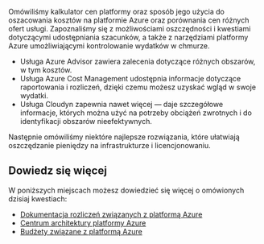 Omówiliśmy kalkulator cen platformy oraz sposób jego użycia do oszacowania kosztów na platformie Azure oraz porównania cen różnych ofert usługi. Zapoznaliśmy się z możliwościami oszczędności i kwestiami dotyczącymi udostępniania szacunków, a także z narzędziami platformy Azure umożliwiającymi kontrolowanie wydatków w chmurze. 

- Usługa Azure Advisor zawiera zalecenia dotyczące różnych obszarów, w tym kosztów.
- Usługa Azure Cost Management udostępnia informacje dotyczące raportowania i rozliczeń, dzięki czemu możesz uzyskać wgląd w swoje wydatki. 
- Usługa Cloudyn zapewnia nawet więcej — daje szczegółowe informacje, których można użyć na potrzeby obciążeń zwrotnych i do identyfikacji obszarów nieefektywnych.

Następnie omówiliśmy niektóre najlepsze rozwiązania, które ułatwiają oszczędzanie pieniędzy na infrastrukturze i licencjonowaniu.

## <a name="learn-more"></a>Dowiedz się więcej

W poniższych miejscach możesz dowiedzieć się więcej o omówionych dzisiaj kwestiach:

- [Dokumentacja rozliczeń związanych z platformą Azure](https://docs.microsoft.com/azure/billing/)
- [Centrum architektury platformy Azure](https://docs.microsoft.com/azure/architecture/)
- [Budżety związane z platformą Azure](https://docs.microsoft.com/azure/billing/billing-cost-management-budget-scenario)



